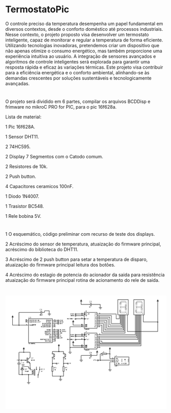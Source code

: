 # TermostatoPic
O controle preciso da temperatura desempenha um papel fundamental em diversos contextos, desde o conforto doméstico até processos industriais. Nesse contexto, o projeto proposto visa desenvolver um termostato inteligente, capaz de monitorar e regular a temperatura de forma eficiente. Utilizando tecnologias inovadoras, pretendemos criar um dispositivo que não apenas otimize o consumo energético, mas também proporcione uma experiência intuitiva ao usuário. A integração de sensores avançados e algoritmos de controle inteligentes será explorada para garantir uma resposta rápida e eficaz às variações térmicas. Este projeto visa contribuir para a eficiência energética e o conforto ambiental, alinhando-se às demandas crescentes por soluções sustentáveis e tecnologicamente avançadas.
# 
O projeto será dividido em 6 partes, compilar os arquivos BCDDisp e frimware no mikroC PRO for PIC, para o pic 16f628a.

Lista de material:

1 Pic 16f628A.

1 Sensor DHT11.

2 74HC595.

2 Display 7 Segmentos com o Catodo comum.

2 Resistores de 10k.

2 Push button.

4 Capacitores ceramicos 100nF.

1 Diodo 1N4007.

1 Trasistor BC548.

1 Rele bobina 5V.

#
1 O esquemático, código preliminar com recurso de teste dos displays.

2 Acréscimo do sensor de temperatura, atuaização do firmware principal, acréscimo do biblioteca do DHT11.

3 Acréscimo de 2 push button para setar a temperatura de disparo, atuaização do firmware principal leitura dos botões.

4 Acréscimo do estagio de potencia do acionador da saida para resistência atuaização do firmware principal rotina de acionamento do rele de saida.

#
![Screenshot](esquema.bmp)
